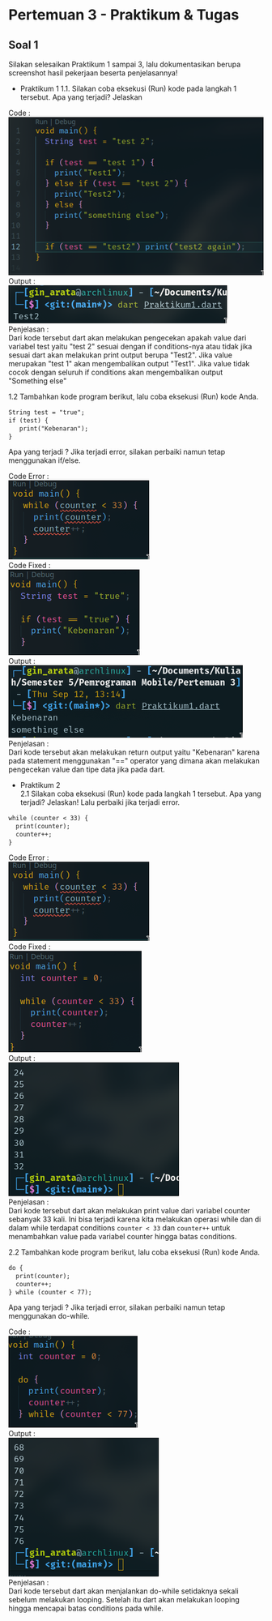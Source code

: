 # Pertemuan 3 - Praktikum & Tugas

## Soal 1
Silakan selesaikan Praktikum 1 sampai 3, lalu dokumentasikan berupa screenshot hasil pekerjaan beserta penjelasannya!

- Praktikum 1
1.1. Silakan coba eksekusi (Run) kode pada langkah 1 tersebut. Apa yang terjadi? Jelaskan

Code : <br>
    ![image1.1-code](./image/praktikum1-code.png)<br>
Output : <br>
    ![image1.1-output](./image/output-praktikum1.1.png)<br>
Penjelasan :<br> Dari kode tersebut dart akan melakukan pengecekan apakah value dari variabel test yaitu "test 2" sesuai dengan if conditions-nya atau tidak jika sesuai dart akan melakukan print output berupa "Test2". Jika value merupakan "test 1" akan mengembalikan output "Test1". Jika value tidak cocok dengan seluruh if conditions akan mengembalikan output "Something else"

1.2 Tambahkan kode program berikut, lalu coba eksekusi (Run) kode Anda.
```
String test = "true";
if (test) {
   print("Kebenaran");
}
```
Apa yang terjadi ? Jika terjadi error, silakan perbaiki namun tetap menggunakan if/else.

Code Error :<br>
    ![image1.2-code-error](./image/praktikum2.1-code-error.png) <br>
Code Fixed : <br>
    ![image1.2-code-fix](./image//praktikum1.2-code.png) <br>
Output : <br>
    ![output1.2](./image/output1.2-fix.png) <br>
Penjelasan : <br> Dari kode tersebut akan melakukan return output yaitu "Kebenaran" karena pada statement menggunakan "==" operator yang dimana akan melakukan pengecekan value dan tipe data jika pada dart.

- Praktikum 2 <br>
2.1 Silakan coba eksekusi (Run) kode pada langkah 1 tersebut. Apa yang terjadi? Jelaskan! Lalu perbaiki jika terjadi error.
```
while (counter < 33) {
  print(counter);
  counter++;
}
```

Code Error : <br> 
    ![image2.1-code-error](./image/praktikum2.1-code-error.png) <br>
Code Fixed : <br>
    ![image2.1-code](./image/praktikum2.1-code.png) <br>
Output : <br>
    ![output2.1](./image/praktikum2.1-output.png) <br>
Penjelasan : <br> Dari kode tersebut dart akan melakukan print value dari variabel counter sebanyak 33 kali. Ini bisa terjadi karena kita melakukan operasi while dan di dalam while terdapat conditions ```counter < 33``` dan ```counter++``` untuk menambahkan value pada variabel counter hingga batas conditions.

2.2 Tambahkan kode program berikut, lalu coba eksekusi (Run) kode Anda.
```
do {
  print(counter);
  counter++;
} while (counter < 77);
```
Apa yang terjadi ? Jika terjadi error, silakan perbaiki namun tetap menggunakan do-while.

Code : <br>
    ![image2.2-code](./image/praktikum2.2-code.png) <br>
Output : <br>
    ![output2.2](./image/praktikum2.2-output.png) <br>
Penjelasan : <br> Dari kode tersebut dart akan menjalankan do-while setidaknya sekali sebelum melakukan looping. Setelah itu dart akan melakukan looping hingga mencapai batas conditions pada while.
